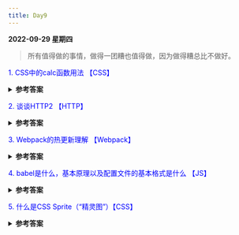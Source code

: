 ```yaml
---
title: Day9
---
```


<summary><b>2022-09-29 星期四</b></summary>

>  所有值得做的事情，做得一团糟也值得做，因为做得糟总比不做好。


<p style="color:blue">1. CSS中的calc函数用法 【CSS】</p>
<details>
<summary><b>参考答案</b></summary>
<p>

- calc()函数支持加减乘除四种运算。
- 书写上一定要注意啊，加减号两边一定要有空格
- 任何长度值都可以使用calc函数进行计算:% vh vw px em等
- calc函数使DOM元素更加灵活的响应视口改变，还可以通过calc函数实现元素的绝对剧中定位(position:absolute;top:calc(50vh - Xpx))

</p>
</details>

<p style="color:blue">2. 谈谈HTTP2 【HTTP】</p>
<details>
<summary><b>参考答案</b></summary>
<p>

**HTTP2的多路复用**
针对 HTTP/1.1 的问题，队头阻塞是由于 TCP 本身机制导致的，所以 HTTP/2.0 就针对了如何规避 TCP 的慢启动和 TCP 连接之间的宽带竞争下手。 
HTTP/2 的解决思路是一个域名只使用一个TCP 长连接来传输数据，这样整个页面的资源下载只需要一次慢启动，且避免了多个 TCP 连接竞争宽带的问题。  
当然如果一个域名使用一个TCP长连接，那么针对队头阻塞问题，请求完一个请求再去发送另一个请求无疑是非常慢的，所以 HTTP/2 需要实现资源的并行请求：也就是任何时候都可以将请求发送给服务器。 

一句话总结 HTTP/2 为：一个域名只使用一个 TCP 长连接和解决队头阻塞问题。 也就是最具颠覆性的多路复用机制。
多路复用机制的过程：是说每一个请求都一有一个对应的ID，服务端拿到这些请求的ID和内容后，自行决定哪些是关键资源，然后立即将关键资源返回。好处就是优先处理关键资源请求。

**多路复用的实现**
HTTP/2添加了一个二进制分帧层。
然后客户端发送过来的请求，经过这个层，进行处理给他们编号(帧)，然后发送给服务器。
服务器接收到请求，将相同编号的进行合并成一条完整信息进行一次处理，然后再返回给这个二进制分帧层。
二进制分帧层再将响应数据拆开，然后返回给客户端。

**HTTP/2其他特性-基于二进制分帧层**
可以设置请求的优先级
服务器推送：HTTP2可以直接将数据提前推送至客户端
头部压缩：对请求头和响应头做了压缩。
其它

</p>
</details>

<p style="color:blue">3. Webpack的热更新理解 【Webpack】</p>
<details>
<summary><b>参考答案</b></summary>
<p>

webpack的热更新又称为热替换(Hot Module Replacement) – `HMR`
这个机制可以做到不用刷新浏览器而将变更的模块替换掉。

HMR的核心就是：客户端从服务端拉去更新后的文件(他们直接维护了一个websocket)，当本地资源发生变更后，客户端进行资源对比，然后增量更新。
开启HMR，要在webpack配置文件的devServer中设置hot为true即可。

</p>
</details>

<p style="color:blue">4. babel是什么，基本原理以及配置文件的基本格式是什么 【JS】 </p>

<details>
<summary><b>参考答案</b></summary>
<p>

1. babel是什么？
Babel 是一个广泛使用的 ES6 转码器，可以将 ES6 代码转为 ES5 代码，从而在老版本的浏览器执行。这意味着，你可以用 ES6 的方式编写程序，又不用担心现有环境是否支持。

2. Babel的基本工作原理
主要分为 parsing、transforming、printing三个阶段
parsing为解析阶段，将ES6代码进行词法分析和语法分析转换成抽象语法树
transforming为转换阶段，将抽象语法树进行变换操作
printing为生成阶段，通过babel-generator生成对应的代码。

3. 配置文件.babelrc的基本格式
首先，我们先对babel配置的基本格式有个浅显的了解：他是个对象、他的两个属性都是数组，他们分别是presets和plugins。
```
{
  "presets": [],
  "plugins": []
}
```
</p>
</details>

<p style="color:blue">5. 什么是CSS Sprite（“精灵图”）【CSS】</p>

<details>
<summary><b>参考答案</b></summary>
<p>

- CSS Sprites叫 CSS精灵或者雪碧图，是一种网页图片应用处理方式。
- CSS Sprites其实就是把网页中一些背景图片整合到一张图片文件中。再利用CSS的"background-image"，“background-repeat”，"background-position"的组合进行背景定位，background-position可以用数字精确的定位出背景图片的位置

</p>
</details>

<comment/>